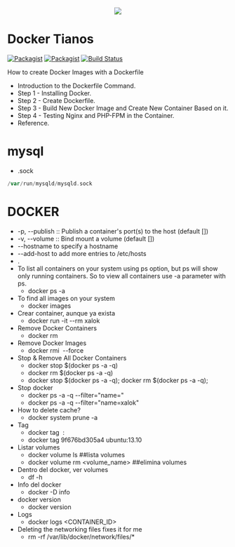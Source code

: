 <h1 align="center">
    <a href="#">
        <img src="https://goto.docker.com/rs/929-FJL-178/images/Docker%20Horizontal%20Large.png" />
    </a>
</h1>


Docker Tianos
==========


[![Packagist](https://img.shields.io/packagist/v/yii2-starter-kit/yii2-starter-kit.svg)](https://packagist.org/packages/yii2-starter-kit/yii2-starter-kit)
[![Packagist](https://img.shields.io/packagist/dt/yii2-starter-kit/yii2-starter-kit.svg)](https://packagist.org/packages/yii2-starter-kit/yii2-starter-kit)
[![Build Status](https://travis-ci.org/yii2-starter-kit/yii2-starter-kit.svg?branch=master)](https://travis-ci.org/yii2-starter-kit/yii2-starter-kit)



How to create Docker Images with a Dockerfile

* Introduction to the Dockerfile Command.
* Step 1 - Installing Docker.
* Step 2 - Create Dockerfile.
* Step 3 - Build New Docker Image and Create New Container Based on it.
* Step 4 - Testing Nginx and PHP-FPM in the Container.
* Reference.


mysql
======
* .sock


```php
/var/run/mysqld/mysqld.sock
```

DOCKER 
======
* -p, --publish :: Publish a container's port(s) to the host (default [])
* -v, --volume :: Bind mount a volume (default [])
* --hostname to specify a hostname
* --add-host to add more entries to /etc/hosts
* .
* To list all containers on your system using ps option, but ps will show only running containers. So to view all containers use -a parameter with ps.
    * docker ps -a
* To find all images on your system
    * docker images
* Crear container, aunque ya exista
    * docker run -it --rm xalok
* Remove Docker Containers
    * docker rm <CONTAINER ID>
* Remove Docker Images
    * docker rmi <IMAGE ID> --force
* Stop & Remove All Docker Containers
    * docker stop $(docker ps -a -q)
    * docker rm $(docker ps -a -q)
    * docker stop $(docker ps -a -q); docker rm $(docker ps -a -q);
* Stop docker
    * docker ps -a -q --filter="name=<containerName>"
    * docker ps -a -q --filter="name=xalok"
* How to delete cache?
    * docker system prune -a
* Tag
    * docker tag <IMAGE ID> <NOMBRE>:<VERSION>
    * docker tag 9f676bd305a4 ubuntu:13.10
* Listar volumes
    * docker volume ls ##lista volumes
    * docker volume rm <volume_name> ##elimina volumes
* Dentro del docker, ver volumes
    * df -h
* Info del docker
    * docker -D info
* docker version
    * docker version
* Logs
    * docker logs <CONTAINER_ID>
* Deleting the networking files fixes it for me
    *   rm -rf /var/lib/docker/network/files/*

